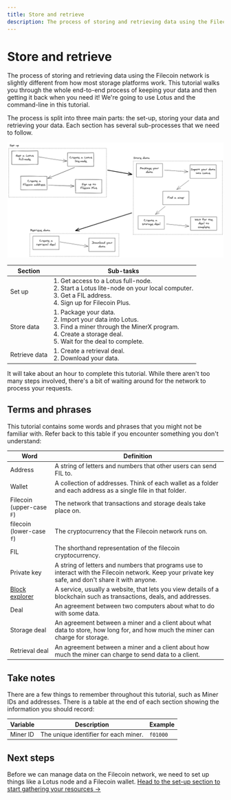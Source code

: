```yaml
---
title: Store and retrieve
description: The process of storing and retrieving data using the Filecoin network is slightly different from how most storage platforms work. This tutorial walks you through the whole end-to-end process of keeping your data and then getting it back when you need it! We're going to use Lotus and the command-line in this tutorial.
---
```


# Store and retrieve 

The process of storing and retrieving data using the Filecoin network is slightly different from how most storage platforms work. This tutorial walks you through the whole end-to-end process of keeping your data and then getting it back when you need it! We're going to use Lotus and the command-line in this tutorial.

The process is split into three main parts: the set-up, storing your data and retrieving your data. Each section has several sub-processes that we need to follow.

![](./images/end-to-end-process.png)

| Section | Sub-tasks |
| --- | --- |
| Set up | 1. Get access to a Lotus full-node.<br> 2. Start a Lotus lite-node on your local computer.<br> 3. Get a FIL address.<br> 4. Sign up for Filecoin Plus. |
| Store data | 1. Package your data.<br> 2. Import your data into Lotus.<br> 3. Find a miner through the MinerX program.<br> 4. Create a storage deal.<br> 5. Wait for the deal to complete. |
| Retrieve data | 1. Create a retrieval deal.<br> 2. Download your data.|

It will take about an hour to complete this tutorial. While there aren't too many steps involved, there's a bit of waiting around for the network to process your requests.

## Terms and phrases

This tutorial contains some words and phrases that you might not be familiar with. Refer back to this table if you encounter something you don't understand:

| Word | Definition |
| --- | --- |
| Address | A string of letters and numbers that other users can send FIL to. |
| Wallet | A collection of addresses. Think of each wallet as a folder and each address as a single file in that folder. |
| Filecoin (upper-case `F`) | The network that transactions and storage deals take place on. |
| filecoin (lower-case `f`) | The cryptocurrency that the Filecoin network runs on. |
| FIL | The shorthand representation of the filecoin cryptocurrency. |
| Private key | A string of letters and numbers that programs use to interact with the Filecoin network. Keep your private key safe, and don't share it with anyone. |
| [Block explorer](../../get-started/explore-the-network/#block-explorers) | A service, usually a website, that lets you view details of a blockchain such as transactions, deals, and addresses. |
| Deal | An agreement between two computers about what to do with some data. |
| Storage deal | An agreement between a miner and a client about what data to store, how long for, and how much the miner can charge for storage. |
| Retrieval deal | An agreement between a miner and a client about how much the miner can charge to send data to a client. |

## Take notes

There are a few things to remember throughout this tutorial, such as Miner IDs and addresses. There is a table at the end of each section showing the information you should record:

| Variable | Description | Example |
| --- | --- | --- |
| Miner ID | The unique identifier for each miner. | `f01000`

## Next steps

Before we can manage data on the Filecoin network, we need to set up things like a Lotus node and a Filecoin wallet. [Head to the set-up section to start gathering your resources →](set-up)

